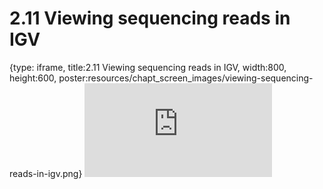 # 2.11 Viewing sequencing reads in IGV
 
{type: iframe, title:2.11 Viewing sequencing reads in IGV, width:800, height:600, poster:resources/chapt_screen_images/viewing-sequencing-reads-in-igv.png}
![](https://mccoy-lab.github.io/hgv_modules/no_toc/viewing-sequencing-reads-in-igv.html)
 

 

